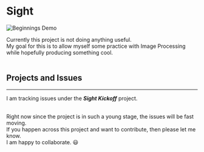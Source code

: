# Sight

![Beginnings Demo](docs/Demos/Beginnings_Demo.gif)

Currently this project is not doing anything useful. </br>
My goal for this is to allow myself some practice with Image Processing </br> while hopefully producing something cool.
</br>
</br>

## Projects and Issues

---
I am tracking issues under the ***Sight Kickoff*** project. </br>
</br>

Right now since the project is in such a young stage, the issues will be fast moving. </br> If you happen across this project and want to contribute, then please let me know. </br>
I am happy to collaborate. :smiley:

